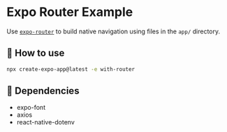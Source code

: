 # Expo Router Example

Use [`expo-router`](https://expo.github.io/router) to build native navigation using files in the `app/` directory.

## 🚀 How to use

```sh
npx create-expo-app@latest -e with-router


```

## 📝 Dependencies
- expo-font 
- axios
- react-native-dotenv
